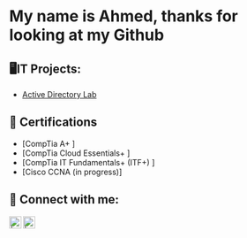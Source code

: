 <h1>My name is Ahmed, thanks for looking at my Github</h1>


<h2>🖥️IT Projects:</h2>

- [Active Directory Lab](https://github.com/Ash83-c/Active-Directory-Lab)

<h2>📄 Certifications</h2>

- [CompTia A+ ]
- [CompTia Cloud Essentials+ ]
- [CompTia IT Fundamentals+ (ITF+) ]
- [Cisco CCNA (in progress)]
  

<h2> 🤳 Connect with me:</h2>

[<img align="left" alt="| YouTube" width="22px" src="https://cdn.jsdelivr.net/npm/simple-icons@v3/icons/youtube.svg" />][youtube]
[<img align="left" alt="| LinkedIn" width="22px" src="https://cdn.jsdelivr.net/npm/simple-icons@v3/icons/linkedin.svg" />][linkedin]

[youtube]: https://www.youtube.com/@AhmedS-m3e
[linkedin]: https://www.linkedin.com/in/ahmed-shego-/
